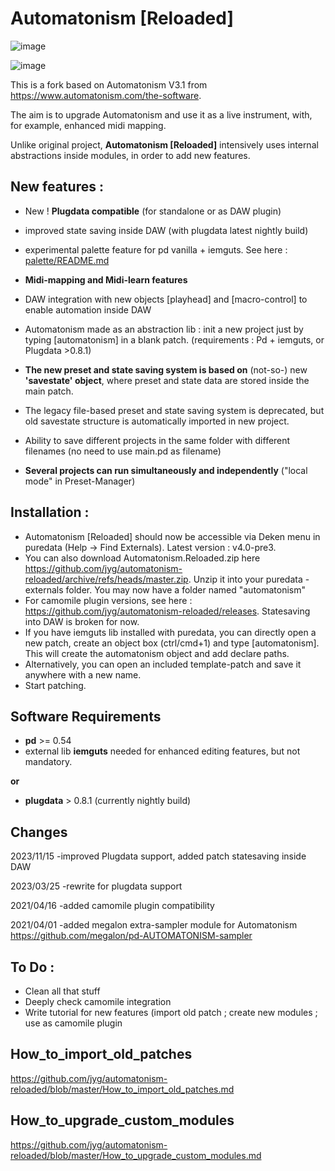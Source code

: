 # Automatonism [Reloaded]
![image](https://user-images.githubusercontent.com/1431894/227710524-edfb046d-e393-48c3-a578-8040f372e282.png)

![image](https://github.com/jyg/automatonism-reloaded/assets/1431894/dbda805b-cfa4-4a82-afad-e6f6d56dfc26)

This is a fork based on Automatonism V3.1 from https://www.automatonism.com/the-software.

The aim is to upgrade Automatonism and use it as a live instrument, with, for example, enhanced midi mapping. 

Unlike original project, **Automatonism [Reloaded]** intensively uses internal abstractions inside modules, in order to add new features.
## New features :

* New ! **Plugdata compatible** (for standalone or as DAW plugin)
* improved state saving inside DAW (with plugdata latest nightly build)

* experimental palette feature for pd vanilla + iemguts. See here : [palette/README.md](https://github.com/jyg/automatonism-reloaded/tree/master/palette/README.md)
  
* **Midi-mapping and Midi-learn features**
* DAW integration with new objects [playhead] and [macro-control] to enable automation inside DAW
* Automatonism made as an abstraction lib : init a new project just by typing [automatonism] in a blank patch. (requirements : Pd + iemguts, or Plugdata >0.8.1) 
* **The new preset and state saving system is based on** (not-so-) new **'savestate' object**, where preset and state data are stored inside the main patch.
* The legacy file-based preset and state saving system is deprecated, but old savestate structure is automatically imported in new project.
* Ability to save different projects in the same folder with different filenames (no need to use main.pd as filename)
* **Several projects can run simultaneously and independently** ("local mode" in Preset-Manager)

## Installation :
* Automatonism [Reloaded] should now be accessible via Deken menu in puredata (Help -> Find Externals). Latest version : v4.0-pre3.
* You can also download Automatonism.Reloaded.zip here  https://github.com/jyg/automatonism-reloaded/archive/refs/heads/master.zip. Unzip it into your puredata - externals folder. You may now have a folder named "automatonism"
* For camomile plugin versions, see here : https://github.com/jyg/automatonism-reloaded/releases. Statesaving into DAW is broken for now.
* If you have iemguts lib installed with puredata, you can directly open a new patch, create an object box (ctrl/cmd+1) and type [automatonism]. This will create the automatonism object and add declare paths.
* Alternatively, you can open an included template-patch and save it anywhere with a new name.
* Start patching.

## Software Requirements
* **pd** >= 0.54
* external lib **iemguts** needed for enhanced editing features, but not mandatory.

**or**

* **plugdata** > 0.8.1 (currently nightly build)

## Changes

2023/11/15	-improved Plugdata support, added patch statesaving inside DAW

2023/03/25	-rewrite for plugdata support

2021/04/16	-added camomile plugin compatibility

2021/04/01	-added megalon extra-sampler module for Automatonism
	https://github.com/megalon/pd-AUTOMATONISM-sampler


## To Do :
* Clean all that stuff
* Deeply check camomile integration
* Write tutorial for new features (import old patch ; create new modules ; use as camomile plugin

## How_to_import_old_patches

https://github.com/jyg/automatonism-reloaded/blob/master/How_to_import_old_patches.md

## How_to_upgrade_custom_modules

https://github.com/jyg/automatonism-reloaded/blob/master/How_to_upgrade_custom_modules.md
